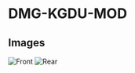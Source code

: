 # DMG-KGDU-MOD

## Images
![Front](https://github.com/Chase-san/NintendoModdedPCB/blob/main/DMG-KGDU/images/front.png)
![Rear](https://github.com/Chase-san/NintendoModdedPCB/blob/main/DMG-KGDU/images/back.png)

